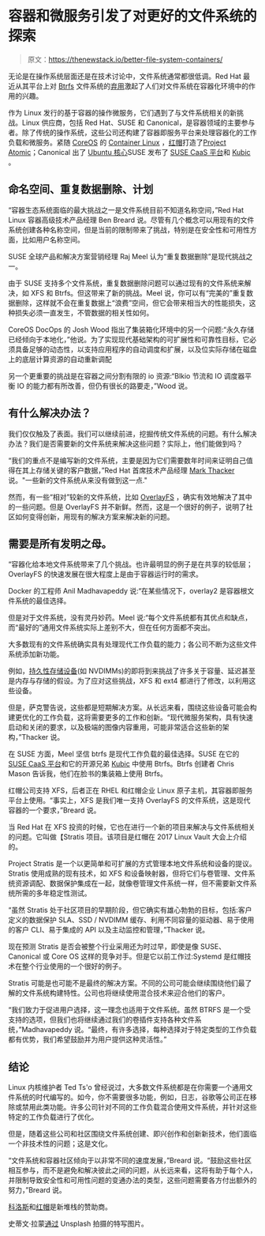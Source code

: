 # 容器和微服务引发了对更好的文件系统的探索

> 原文：<https://thenewstack.io/better-file-system-containers/>

无论是在操作系统层面还是在技术讨论中，文件系统通常都很低调。Red Hat 最近从其平台上对 [Btrfs](https://btrfs.wiki.kernel.org/index.php/Main_Page) 文件系统的[弃用](http://www.linux-magazine.com/Online/News/Red-Hat-to-Drop-Support-for-Btrfs)激起了人们对文件系统在容器化环境中的作用的兴趣。

作为 Linux 发行的基于容器的操作微服务，它们遇到了与文件系统相关的新挑战。Linux 供应商，包括 Red Hat、SUSE 和 Canonical，是容器领域的主要参与者。除了传统的操作系统，这些公司还构建了容器即服务平台来处理容器化的工作负载和微服务。紧随 [CoreOS](https://coreos.com/) 的 [Container Linux](https://coreos.com/os/docs/latest/) ，[红帽](https://www.openshift.com/)打造了[Project Atomic](https://www.projectatomic.io/)；Canonical 出了 [Ubuntu 核心](https://www.ubuntu.com/core)SUSE 发布了 [SUSE CaaS 平台](https://thenewstack.io/micro-os-suses-answer-container-os/)和 [Kubic](https://insights.hpe.com/articles/introducing-kubic-a-community-driven-container-as-a-service-platform-1708.html) 。

## 命名空间、重复数据删除、计划

“容器生态系统面临的最大挑战之一是文件系统目前不知道名称空间，”Red Hat Linux 容器高级技术产品经理 Ben Breard 说。尽管有几个概念可以用现有的文件系统创建各种名称空间，但是当前的限制带来了挑战，特别是在安全性和可用性方面，比如用户名称空间。

SUSE 全球产品和解决方案营销经理 Raj Meel 认为“重复数据删除”是现代挑战之一。

由于 SUSE 支持多个文件系统，重复数据删除问题可以通过现有的文件系统来解决，如 XFS 和 Btrfs。但这带来了新的挑战。Meel 说，你可以有“完美的”重复数据删除，这样就不会在重复数据上“浪费”空间，但它会带来相当大的性能损失，这种损失必须一直发生，不管数据的相关性如何。

CoreOS DocOps 的 Josh Wood 指出了集装箱化环境中的另一个问题:“永久存储已经倾向于本地化，”他说。为了实现现代基础架构的可扩展性和可靠性目标，它必须具备足够的动态性，以支持应用程序的自动调度和扩展，以及位实际存储在磁盘上的底层计算资源的自动重新调配

另一个更重要的挑战是在容器之间分割有限的 io 资源:“Blkio 节流和 IO 调度器平衡 IO 的能力都有所改善，但仍有很长的路要走，”Wood 说。

## 有什么解决办法？

我们仅仅触及了表面。我们可以继续前进，挖掘传统文件系统的问题。有什么解决办法？我们是否需要新的文件系统来解决这些问题？实际上，他们能做到吗？

“我们的重点不是编写新的文件系统，主要是因为它们需要数年时间来证明自己值得在其上存储关键的客户数据，”Red Hat 首席技术产品经理 [Mark Thacker](https://www.linkedin.com/in/markthacker/) 说。"一些新的文件系统从来没有做到这一点."

然而，有一些“相对”较新的文件系统，比如 [OverlayFS](https://www.kernel.org/doc/Documentation/filesystems/overlayfs.txt) ，确实有效地解决了其中的一些问题。但是 OverlayFS 并不新鲜。然而，这是一个很好的例子，说明了社区如何变得创新，用现有的解决方案来解决新的问题。

## 需要是所有发明之母。

“容器化给本地文件系统带来了几个挑战。也许最明显的例子是在共享的较低层；OverlayFS 的快速发展在很大程度上是由于容器运行时的需求。

Docker 的工程师 Anil Madhavapeddy 说:“在某些情况下，overlay2 是容器根文件系统的最佳选择。

但是对于文件系统，没有灵丹妙药。Meel 说:“每个文件系统都有其优点和缺点，而“最好的”通用文件系统实际上差别不大，但在任何方面都不突出。

大多数现有的文件系统确实具有处理现代工作负载的能力；各公司不断为这些文件系统添加新功能。

例如，[持久性存储设备](https://thenewstack.io/speed-kills-microsoft-prepared-windows-server-2016-persistent-storage/)(如 NVDIMMs)的即将到来挑战了许多关于容量、延迟甚至是内存与存储的假设。为了应对这些挑战，XFS 和 ext4 都进行了修改，以利用这些设备。

但是，萨克警告说，这些都是短期解决方案。从长远来看，围绕这些设备可能会构建更优化的工作负载，这将需要更多的工作和创新。“现代微服务架构，具有快速启动和关闭的要求，以及极端的图像内容重用，可能非常适合这些新的架构，”Thacker 说。

在 SUSE 方面，Meel 坚信 btrfs 是现代工作负载的最佳选择。SUSE 在它的 [SUSE CaaS 平台](https://thenewstack.io/micro-os-suses-answer-container-os/)和它的开源兄弟 [Kubic](https://insights.hpe.com/articles/introducing-kubic-a-community-driven-container-as-a-service-platform-1708.html) 中使用 Btrfs。Btrfs 创建者 Chris Mason 告诉我，他们在脸书的集装箱上使用 Btrfs。

红帽公司支持 XFS，后者正在 RHEL 和红帽企业 Linux 原子主机，其容器即服务平台上使用。“事实上，XFS 是我们唯一支持 OverlayFS 的文件系统，这是现代容器的一个要求，”Breard 说。

当 Red Hat 在 XFS 投资的时候，它也在进行一个新的项目来解决与文件系统相关的问题。它叫做【Stratis 项目。该项目是红帽在 2017 Linux Vault 大会上介绍的。

Project Stratis 是一个以更简单和可扩展的方式管理本地文件系统和设备的提议。Stratis 使用成熟的现有技术，如 XFS 和设备映射器，但将它们与卷管理、文件系统资源调配、数据保护集成在一起，就像卷管理文件系统一样，但不需要新文件系统所需的多年稳定性测试。

“虽然 Stratis 处于社区项目的早期阶段，但它确实有雄心勃勃的目标，包括:客户定义的数据保护 SLA、SSD / NVDIMM 缓存、利用不同容量的驱动器、易于使用的客户 CLI、易于集成的 API 以及主动监控和管理，”Thacker 说。

现在预测 Stratis 是否会被整个行业采用还为时过早，即使是像 SUSE、Canonical 或 Core OS 这样的竞争对手。但是它以前工作过:Systemd 是红帽技术在整个行业使用的一个很好的例子。

Stratis 可能是也可能不是最终的解决方案。不同的公司可能会继续围绕他们最了解的文件系统构建特性。公司也将继续使用混合技术来迎合他们的客户。

“我们致力于促进用户选择，这一理念也适用于文件系统。虽然 BTRFS 是一个受支持的选项，但我们也将继续通过我们的卷插件支持各种文件系统，”Madhavapeddy 说。“最终，有许多选择，每种选择对于特定类型的工作负载都有优势，我们希望鼓励并为用户提供这种灵活性。”

## 结论

Linux 内核维护者 Ted Ts'o 曾经说过，大多数文件系统都是在你需要一个通用文件系统的时代编写的。如今，你不需要很多功能，例如，日志，谷歌等公司正在移除或禁用此类功能。许多公司针对不同的工作负载混合使用文件系统，并针对这些特定的工作负载进行了优化。

但是，随着这些公司和社区围绕文件系统创建、即兴创作和创新新技术，他们面临一个非技术性的问题；这是文化。

“文件系统和容器社区倾向于以非常不同的速度发展，”Breard 说。“鼓励这些社区相互参与，而不是避免和解决彼此之间的问题，从长远来看，这将有助于每个人，并限制导致安全性和可用性问题的变通办法的类型，这些问题需要各方付出额外的努力，”Breard 说。

[科洛斯](https://coreos.com/)和[红帽](https://www.openshift.com/)是新堆栈的赞助商。

史蒂文·拉蒙[通过](https://unsplash.com/photos/ODbOdeQVF2Q) Unsplash 拍摄的特写图片。

<svg xmlns:xlink="http://www.w3.org/1999/xlink" viewBox="0 0 68 31" version="1.1"><title>Group</title> <desc>Created with Sketch.</desc></svg>